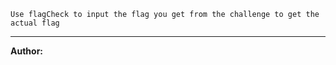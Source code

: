 
``Use flagCheck to input the flag you get from the challenge to get the actual flag``

---
**Author:** 
